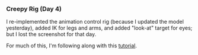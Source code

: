 ### Creepy Rig (Day 4)

I re-implemented the animation control rig (because I updated the model yesterday), added IK
for legs and arms, and added "look-at" target for eyes; but I lost the screenshot for that day.

For much of this, I'm following along with this [tutorial][fur_dude_tutorial].

[fur_dude_tutorial]: https://www.sidefx.com/tutorials/kinefx-rigging-fur-dude/
